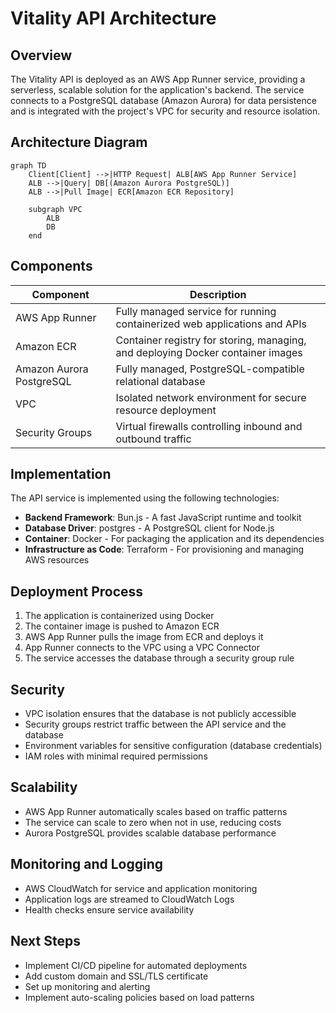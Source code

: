 # Vitality API Architecture

## Overview

The Vitality API is deployed as an AWS App Runner service, providing a serverless, scalable solution for the application's backend. The service connects to a PostgreSQL database (Amazon Aurora) for data persistence and is integrated with the project's VPC for security and resource isolation.

## Architecture Diagram

```mermaid
graph TD
    Client[Client] -->|HTTP Request| ALB[AWS App Runner Service]
    ALB -->|Query| DB[(Amazon Aurora PostgreSQL)]
    ALB -->|Pull Image| ECR[Amazon ECR Repository]
    
    subgraph VPC
        ALB
        DB
    end
```

## Components

| Component | Description | 
|-----------|-------------|
| AWS App Runner | Fully managed service for running containerized web applications and APIs |
| Amazon ECR | Container registry for storing, managing, and deploying Docker container images |
| Amazon Aurora PostgreSQL | Fully managed, PostgreSQL-compatible relational database |
| VPC | Isolated network environment for secure resource deployment |
| Security Groups | Virtual firewalls controlling inbound and outbound traffic |

## Implementation

The API service is implemented using the following technologies:

- **Backend Framework**: Bun.js - A fast JavaScript runtime and toolkit
- **Database Driver**: postgres - A PostgreSQL client for Node.js
- **Container**: Docker - For packaging the application and its dependencies
- **Infrastructure as Code**: Terraform - For provisioning and managing AWS resources

## Deployment Process

1. The application is containerized using Docker
2. The container image is pushed to Amazon ECR
3. AWS App Runner pulls the image from ECR and deploys it
4. App Runner connects to the VPC using a VPC Connector
5. The service accesses the database through a security group rule

## Security

- VPC isolation ensures that the database is not publicly accessible
- Security groups restrict traffic between the API service and the database
- Environment variables for sensitive configuration (database credentials)
- IAM roles with minimal required permissions

## Scalability

- AWS App Runner automatically scales based on traffic patterns
- The service can scale to zero when not in use, reducing costs
- Aurora PostgreSQL provides scalable database performance

## Monitoring and Logging

- AWS CloudWatch for service and application monitoring
- Application logs are streamed to CloudWatch Logs
- Health checks ensure service availability

## Next Steps

- Implement CI/CD pipeline for automated deployments
- Add custom domain and SSL/TLS certificate
- Set up monitoring and alerting
- Implement auto-scaling policies based on load patterns 